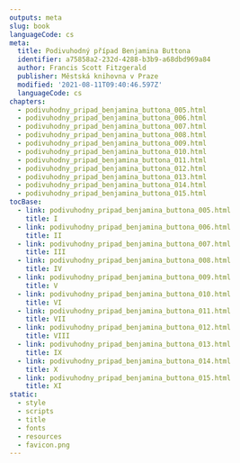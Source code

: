 ```yaml
---
outputs: meta
slug: book
languageCode: cs
meta:
  title: Podivuhodný případ Benjamina Buttona
  identifier: a75858a2-232d-4288-b3b9-a68dbd969a84
  author: Francis Scott Fitzgerald
  publisher: Městská knihovna v Praze
  modified: '2021-08-11T09:40:46.597Z'
  languageCode: cs
chapters:
  - podivuhodny_pripad_benjamina_buttona_005.html
  - podivuhodny_pripad_benjamina_buttona_006.html
  - podivuhodny_pripad_benjamina_buttona_007.html
  - podivuhodny_pripad_benjamina_buttona_008.html
  - podivuhodny_pripad_benjamina_buttona_009.html
  - podivuhodny_pripad_benjamina_buttona_010.html
  - podivuhodny_pripad_benjamina_buttona_011.html
  - podivuhodny_pripad_benjamina_buttona_012.html
  - podivuhodny_pripad_benjamina_buttona_013.html
  - podivuhodny_pripad_benjamina_buttona_014.html
  - podivuhodny_pripad_benjamina_buttona_015.html
tocBase:
  - link: podivuhodny_pripad_benjamina_buttona_005.html
    title: I
  - link: podivuhodny_pripad_benjamina_buttona_006.html
    title: II
  - link: podivuhodny_pripad_benjamina_buttona_007.html
    title: III
  - link: podivuhodny_pripad_benjamina_buttona_008.html
    title: IV
  - link: podivuhodny_pripad_benjamina_buttona_009.html
    title: V
  - link: podivuhodny_pripad_benjamina_buttona_010.html
    title: VI
  - link: podivuhodny_pripad_benjamina_buttona_011.html
    title: VII
  - link: podivuhodny_pripad_benjamina_buttona_012.html
    title: VIII
  - link: podivuhodny_pripad_benjamina_buttona_013.html
    title: IX
  - link: podivuhodny_pripad_benjamina_buttona_014.html
    title: X
  - link: podivuhodny_pripad_benjamina_buttona_015.html
    title: XI
static:
  - style
  - scripts
  - title
  - fonts
  - resources
  - favicon.png
---
```

